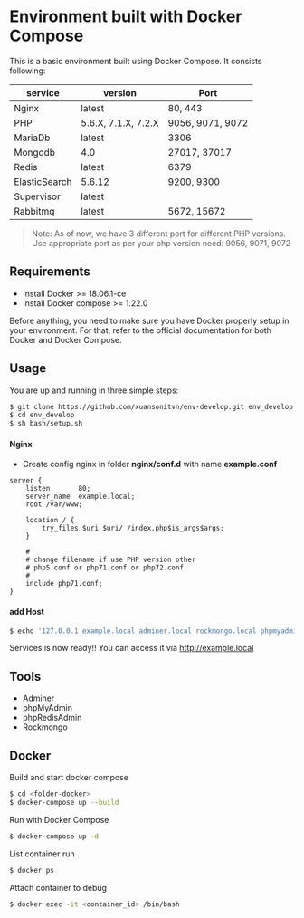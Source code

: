 # Environment built with Docker Compose

This is a basic environment built using Docker Compose. It consists following:

| service | version | Port |
|---------|---------|-----|
| Nginx | latest | 80, 443 |
| PHP | 5.6.X, 7.1.X, 7.2.X | 9056, 9071, 9072 |
| MariaDb | latest | 3306 |
| Mongodb | 4.0 | 27017, 37017 |
| Redis | latest | 6379 |
| ElasticSearch | 5.6.12 | 9200, 9300 |
| Supervisor | latest | |
| Rabbitmq | latest | 5672, 15672 |

> Note: As of now, we have 3 different port for different PHP versions. Use appropriate port as per your php version need: 9056, 9071, 9072

## Requirements
- Install Docker >= 18.06.1-ce
- Install Docker compose >= 1.22.0

Before anything, you need to make sure you have Docker properly setup in your environment. For that, refer to the official documentation for both Docker and Docker Compose.

## Usage
You are up and running in three simple steps:
```sh
$ git clone https://github.com/xuansonitvn/env-develop.git env_develop
$ cd env_develop
$ sh bash/setup.sh
```

#### Nginx
- Create config nginx in folder **nginx/conf.d** with name **example.conf**

```nginx
server {
    listen       80;
    server_name  example.local;
    root /var/www;
    
    location / {
        try_files $uri $uri/ /index.php$is_args$args;
    }

    #
    # change filename if use PHP version other 
    # php5.conf or php71.conf or php72.conf
    #
    include php71.conf;
}
```

#### add Host

```sh 
$ echo '127.0.0.1 example.local adminer.local rockmongo.local phpmyadmin.local phpredisadmin.local' >> /etc/hosts
```

Services is now ready!! You can access it via http://example.local

## Tools
- Adminer
- phpMyAdmin
- phpRedisAdmin
- Rockmongo

## Docker
Build and start docker compose

```sh
$ cd <folder-docker>
$ docker-compose up --build
```

Run with Docker Compose

```sh
$ docker-compose up -d
```

List container run
```sh
$ docker ps
```

Attach container to debug

```sh
$ docker exec -it <container_id> /bin/bash 
```

